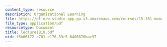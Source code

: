 ```yaml
---
content_type: resource
description: Organizational Learning
file: https://ol-ocw-studio-app-qa.s3.amazonaws.com/courses/15-351-managing-the-innovation-process-fall-2002/f6b66172c781e17633c56406870bae97_lecture1819.pdf
file_type: application/pdf
resourcetype: Document
title: lecture1819.pdf
uid: f6b66172-c781-e176-33c5-6406870bae97
---
```

